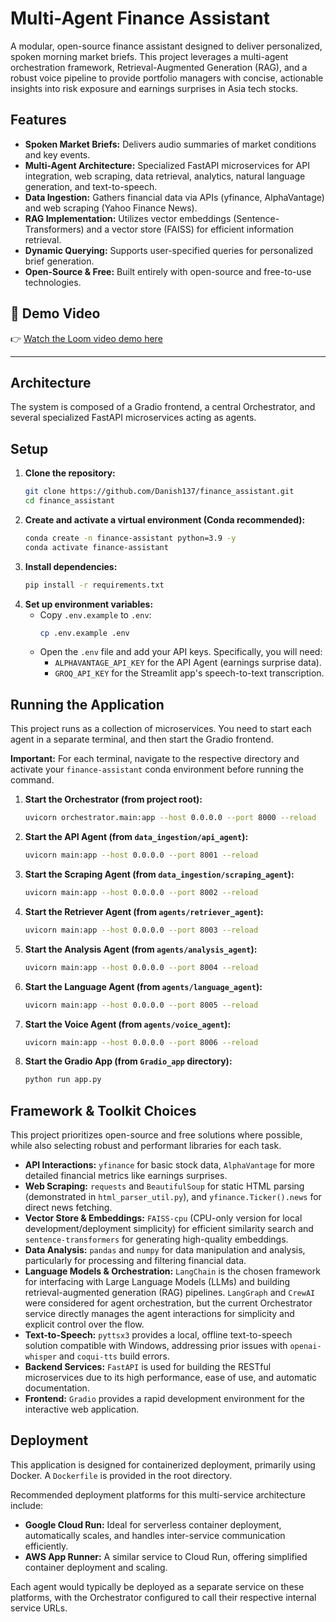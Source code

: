 # Multi-Agent Finance Assistant

A modular, open-source finance assistant designed to deliver personalized, spoken morning market briefs. This project leverages a multi-agent orchestration framework, Retrieval-Augmented Generation (RAG), and a robust voice pipeline to provide portfolio managers with concise, actionable insights into risk exposure and earnings surprises in Asia tech stocks.

## Features

- **Spoken Market Briefs:** Delivers audio summaries of market conditions and key events.
- **Multi-Agent Architecture:** Specialized FastAPI microservices for API integration, web scraping, data retrieval, analytics, natural language generation, and text-to-speech.
- **Data Ingestion:** Gathers financial data via APIs (yfinance, AlphaVantage) and web scraping (Yahoo Finance News).
- **RAG Implementation:** Utilizes vector embeddings (Sentence-Transformers) and a vector store (FAISS) for efficient information retrieval.
- **Dynamic Querying:** Supports user-specified queries for personalized brief generation.
- **Open-Source & Free:** Built entirely with open-source and free-to-use technologies.

## 🎥 Demo Video

👉 [Watch the Loom video demo here](https://www.loom.com/share/47e0860102fd4abab84cf42198fec18c?sid=d5d74fc0-e5bf-438e-b16b-830acd4673e5)

---

## Architecture

The system is composed of a Gradio frontend, a central Orchestrator, and several specialized FastAPI microservices acting as agents.

## Setup

1.  **Clone the repository:**
    ```bash
    git clone https://github.com/Danish137/finance_assistant.git
    cd finance_assistant
    ```
2.  **Create and activate a virtual environment (Conda recommended):**
    ```bash
    conda create -n finance-assistant python=3.9 -y
    conda activate finance-assistant
    ```
3.  **Install dependencies:**
    ```bash
    pip install -r requirements.txt
    ```
4.  **Set up environment variables:**
    - Copy `.env.example` to `.env`:
      ```bash
      cp .env.example .env
      ```
    - Open the `.env` file and add your API keys. Specifically, you will need:
      - `ALPHAVANTAGE_API_KEY` for the API Agent (earnings surprise data).
      - `GROQ_API_KEY` for the Streamlit app's speech-to-text transcription.

## Running the Application

This project runs as a collection of microservices. You need to start each agent in a separate terminal, and then start the Gradio frontend.

**Important:** For each terminal, navigate to the respective directory and activate your `finance-assistant` conda environment before running the command.

1.  **Start the Orchestrator (from project root):**
    ```bash
    uvicorn orchestrator.main:app --host 0.0.0.0 --port 8000 --reload
    ```
2.  **Start the API Agent (from `data_ingestion/api_agent`):**
    ```bash
    uvicorn main:app --host 0.0.0.0 --port 8001 --reload
    ```
3.  **Start the Scraping Agent (from `data_ingestion/scraping_agent`):**
    ```bash
    uvicorn main:app --host 0.0.0.0 --port 8002 --reload
    ```
4.  **Start the Retriever Agent (from `agents/retriever_agent`):**
    ```bash
    uvicorn main:app --host 0.0.0.0 --port 8003 --reload
    ```
5.  **Start the Analysis Agent (from `agents/analysis_agent`):**
    ```bash
    uvicorn main:app --host 0.0.0.0 --port 8004 --reload
    ```
6.  **Start the Language Agent (from `agents/language_agent`):**
    ```bash
    uvicorn main:app --host 0.0.0.0 --port 8005 --reload
    ```
7.  **Start the Voice Agent (from `agents/voice_agent`):**
    ```bash
    uvicorn main:app --host 0.0.0.0 --port 8006 --reload
    ```
8.  **Start the Gradio App (from `Gradio_app` directory):**
    ```bash
    python run app.py
    ```

## Framework & Toolkit Choices

This project prioritizes open-source and free solutions where possible, while also selecting robust and performant libraries for each task.

- **API Interactions:** `yfinance` for basic stock data, `AlphaVantage` for more detailed financial metrics like earnings surprises.
- **Web Scraping:** `requests` and `BeautifulSoup` for static HTML parsing (demonstrated in `html_parser_util.py`), and `yfinance.Ticker().news` for direct news fetching.
- **Vector Store & Embeddings:** `FAISS-cpu` (CPU-only version for local development/deployment simplicity) for efficient similarity search and `sentence-transformers` for generating high-quality embeddings.
- **Data Analysis:** `pandas` and `numpy` for data manipulation and analysis, particularly for processing and filtering financial data.
- **Language Models & Orchestration:** `LangChain` is the chosen framework for interfacing with Large Language Models (LLMs) and building retrieval-augmented generation (RAG) pipelines. `LangGraph` and `CrewAI` were considered for agent orchestration, but the current Orchestrator service directly manages the agent interactions for simplicity and explicit control over the flow.
- **Text-to-Speech:** `pyttsx3` provides a local, offline text-to-speech solution compatible with Windows, addressing prior issues with `openai-whisper` and `coqui-tts` build errors.
- **Backend Services:** `FastAPI` is used for building the RESTful microservices due to its high performance, ease of use, and automatic documentation.
- **Frontend:** `Gradio` provides a rapid development environment for the interactive web application.

## Deployment

This application is designed for containerized deployment, primarily using Docker. A `Dockerfile` is provided in the root directory.

Recommended deployment platforms for this multi-service architecture include:

- **Google Cloud Run:** Ideal for serverless container deployment, automatically scales, and handles inter-service communication efficiently.
- **AWS App Runner:** A similar service to Cloud Run, offering simplified container deployment and scaling.

Each agent would typically be deployed as a separate service on these platforms, with the Orchestrator configured to call their respective internal service URLs.
